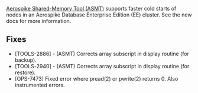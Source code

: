 [Aerospike Shared-Memory Tool (ASMT)](https://docs.aerospike.com/tools/asmt) supports faster cold starts of nodes in an Aerospike Database Enterprise Edition (EE) cluster. See the new docs for more information.

## Fixes
* [TOOLS-2886] - (ASMT) Corrects array subscript in display routine (for backup).
* [TOOLS-2940] - (ASMT) Corrects array subscript in display routine (for restore).
* [OPS-7473] Fixed error where pread(2) or pwrite(2) returns 0. Also instrumented errors.
